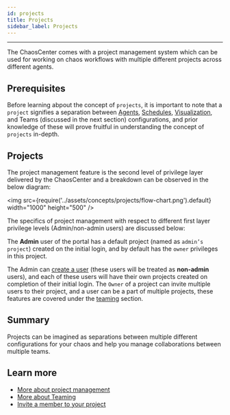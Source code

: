 ```yaml
---
id: projects
title: Projects
sidebar_label: Projects
---
```


---

The ChaosCenter comes with a project management system which can be used for working on chaos workflows with multiple different projects across different agents.

## Prerequisites

Before learning abpout the concept of `projects`, it is important to note that a `project` signifies a separation between [Agents](chaos-agent), [Schedules](chaos-schedule), [Visualization](visualize-workflow), and Teams (discussed in the next section) configurations, and prior knowledge of these will prove fruitful in understanding the concept of `projects` in-depth.

## Projects

The project management feature is the second level of privilege layer delivered by the ChaosCenter and a breakdown can be observed in the below diagram:

<img src={require('../assets/concepts/projects/flow-chart.png').default} width="1000" height="500" />

The specifics of project management with respect to different first layer privilege levels (Admin/non-admin users) are discussed below:

The **Admin** user of the portal has a default project (named as `admin’s project`) created on the initial login, and by default has the `owner` privileges in this project.

The Admin can [create a user](../user-guides/create-user) (these users will be treated as **non-admin** users), and each of these users will have their own projects created on completion of their initial login. The `Owner` of a project can invite multiple users to their project, and a user can be a part of multiple projects, these features are covered under the [teaming](teaming) section.

## Summary

Projects can be imagined as separations between multiple different configurations for your chaos and help you manage collaborations between multiple teams.

## Learn more

- [More about project management](../user-guides/change-project-name)
- [More about Teaming](teaming)
- [Invite a member to your project](../user-guides/invite-team-member)
